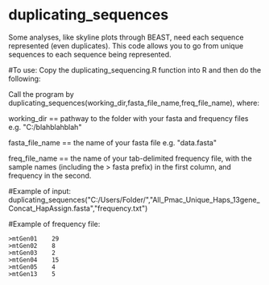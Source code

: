 # duplicating_sequences
Some analyses, like skyline plots through BEAST, need each sequence represented (even duplicates). This code allows you to go from unique sequences to each sequence being represented.

#To use:
Copy the duplicating_sequencing.R function into R and then do the following:

Call the program by duplicating_sequences(working_dir,fasta_file_name,freq_file_name), where:

working_dir == pathway to the folder with your fasta and frequency files e.g. "C:/blahblahblah" 

fasta_file_name == the name of your fasta file e.g. "data.fasta"

freq_file_name == the name of your tab-delimited frequency file, with the sample names (including the > fasta prefix) in the first column, and frequency in the second.

#Example of input:
duplicating_sequences("C:/Users/Folder/","All_Pmac_Unique_Haps_13gene_Concat_HapAssign.fasta","frequency.txt")

#Example of frequency file:
```
>mtGen01	29
>mtGen02	8
>mtGen03	2
>mtGen04	15
>mtGen05	4
>mtGen13	5
```

